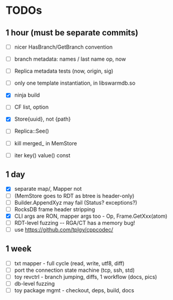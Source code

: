 # TODOs

## 1 hour (must be separate commits)

- [ ] nicer HasBranch/GetBranch convention
- [ ] branch metadata: names / last name op, now

- [ ] Replica metadata tests (now, origin, sig)
- [ ] only one template instantiation, in libswarmdb.so
- [x] ninja build
- [ ] CF list, option
- [x] Store{uuid}, not {path}
- [ ] Replica::See()
- [ ] kill merged\_ in MemStore
- [ ] iter key() value() const

## 1 day

- [x] separate map/,  Mapper<Store> not <Frame>
- [ ]  (MemStore goes to RDT as btree is header-only)
- [ ] Builder.AppendXyz may fail (Status? exceptions?)
- [ ] RocksDB frame header stripping
- [x] CLI args are RON, mapper args too - Op, Frame.GetXxx(atom)
- [ ] RDT-level fuzzing -- RGA/CT has a memory bug!
- [ ] use https://github.com/tplgy/cppcodec/

## 1 week

- [ ] txt mapper - full cycle (read, write, utf8, diff)
- [ ] port the connection state machine (tcp, ssh, std)
- [ ] toy revctrl - branch jumping, diffs, 1 workflow (docs, pics)
- [ ] db-level fuzzing
- [ ] toy package mgmt - checkout, deps, build, docs
